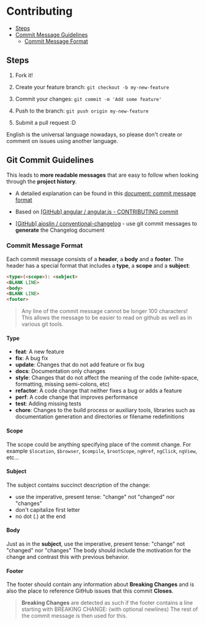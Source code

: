 # Contributing

- [Steps](#steps)
- [Commit Message Guidelines](#commit)
  - [Commit Message Format](commit-message-format)


## <a name="steps"></a> Steps

1. Fork it!

2. Create your feature branch: `git checkout -b my-new-feature`

3. Commit your changes: `git commit -m 'Add some feature'`

4. Push to the branch: `git push origin my-new-feature`

5. Submit a pull request :D

English is the universal language nowadays, so please don't create or comment on issues using another language.


## <a name="commit"></a> Git Commit Guidelines

This leads to **more readable messages** that are easy to follow when looking through the **project history**.

* A detailed explanation can be found in this [document: commit message format](https://docs.google.com/document/d/1QrDFcIiPjSLDn3EL15IJygNPiHORgU1_OOAqWjiDU5Y/edit)

* Based on [[GitHub] angular / angular.js - CONTRIBUTING commit](https://github.com/angular/angular.js/blob/master/CONTRIBUTING.md#commit)

* [[GitHub] ajoslin / conventional-changelog](https://github.com/ajoslin/conventional-changelog) - use git commit messages to **generate** the Changelog document


### <a name="commit-message-format"></a> Commit Message Format

Each commit message consists of a **header**, a **body** and a **footer**.  The header has a special
format that includes a **type**, a **scope** and a **subject**:

```html
<type>(<scope>): <subject>
<BLANK LINE>
<body>
<BLANK LINE>
<footer>
```

> Any line of the commit message cannot be longer 100 characters! This allows the message to be easier
to read on github as well as in various git tools.

#### Type

* **feat**: A new feature
* **fix**: A bug fix
* **update**: Changes that do not add feature or fix bug
* **docs**: Documentation only changes
* **style**: Changes that do not affect the meaning of the code (white-space, formatting, missing
  semi-colons, etc)
* **refactor**: A code change that neither fixes a bug or adds a feature
* **perf**: A code change that improves performance
* **test**: Adding missing tests
* **chore**: Changes to the build process or auxiliary tools, libraries such as documentation
  generation and directories or filename redefinitions


#### Scope

The scope could be anything specifying place of the commit change. For example `$location`,
`$browser`, `$compile`, `$rootScope`, `ngHref`, `ngClick`, `ngView`, etc...


#### Subject

The subject contains succinct description of the change:

* use the imperative, present tense: "change" not "changed" nor "changes"
* don't capitalize first letter
* no dot (.) at the end


#### Body

Just as in the **subject**, use the imperative, present tense: "change" not "changed" nor "changes"
The body should include the motivation for the change and contrast this with previous behavior.


#### Footer

The footer should contain any information about **Breaking Changes** and is also the place to
reference GitHub issues that this commit **Closes**.

> **Breaking Changes** are detected as such if the footer contains a line starting with BREAKING CHANGE: (with optional newlines) The rest of the commit message is then used for this.

